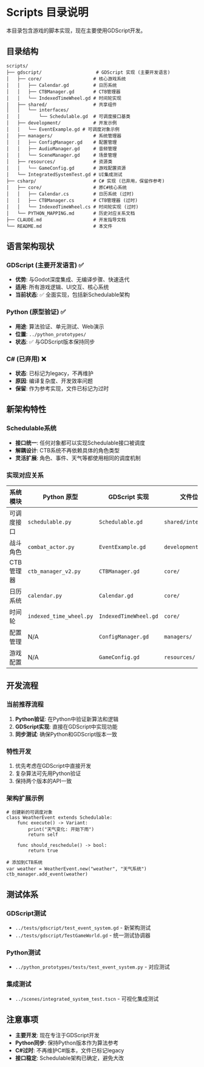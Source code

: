 # Scripts 目录说明

本目录包含游戏的脚本实现，现在主要使用GDScript开发。

## 目录结构

```
scripts/
├── gdscript/                    # GDScript 实现 (主要开发语言)
│   ├── core/                   # 核心游戏系统
│   │   ├── Calendar.gd         # 日历系统
│   │   ├── CTBManager.gd       # CTB管理器
│   │   └── IndexedTimeWheel.gd # 时间轮实现
│   ├── shared/                 # 共享组件
│   │   └── interfaces/
│   │       └── Schedulable.gd  # 可调度接口基类
│   ├── development/            # 开发示例
│   │   └── EventExample.gd # 可调度对象示例
│   ├── managers/               # 系统管理器
│   │   ├── ConfigManager.gd    # 配置管理
│   │   ├── AudioManager.gd     # 音频管理
│   │   └── SceneManager.gd     # 场景管理
│   ├── resources/              # 资源类
│   │   └── GameConfig.gd       # 游戏配置资源
│   └── IntegratedSystemTest.gd # UI集成测试
├── csharp/                     # C# 实现 (已弃用，保留作参考)
│   ├── core/                   # 原C#核心系统
│   │   ├── Calendar.cs         # 日历系统 (过时)
│   │   ├── CTBManager.cs       # CTB管理器 (过时)
│   │   └── IndexedTimeWheel.cs # 时间轮实现 (过时)
│   └── PYTHON_MAPPING.md       # 历史对应关系文档
├── CLAUDE.md                   # 开发指导文档
└── README.md                   # 本文件
```

## 语言架构现状

### GDScript (主要开发语言) ✅
- **优势**: 与Godot深度集成、无编译步骤、快速迭代
- **适用**: 所有游戏逻辑、UI交互、核心系统
- **当前状态**: ✅ 全面实现，包括新Schedulable架构

### Python (原型验证) ✅
- **用途**: 算法验证、单元测试、Web演示
- **位置**: `../python_prototypes/`
- **状态**: ✅ 与GDScript版本保持同步

### C# (已弃用) ❌
- **状态**: 已标记为legacy，不再维护
- **原因**: 编译复杂度、开发效率问题
- **保留**: 作为参考实现，文件已标记为过时

## 新架构特性

### Schedulable系统
- **接口统一**: 任何对象都可以实现Schedulable接口被调度
- **解耦设计**: CTB系统不再依赖具体的角色类型
- **灵活扩展**: 角色、事件、天气等都使用相同的调度机制

### 实现对应关系

| 系统模块 | Python 原型 | GDScript 实现 | 文件位置 |
|----------|-------------|---------------|----------|
| 可调度接口 | `schedulable.py` | `Schedulable.gd` | `shared/interfaces/` |
| 战斗角色 | `combat_actor.py` | `EventExample.gd` | `development/` |
| CTB管理器 | `ctb_manager_v2.py` | `CTBManager.gd` | `core/` |
| 日历系统 | `calendar.py` | `Calendar.gd` | `core/` |
| 时间轮 | `indexed_time_wheel.py` | `IndexedTimeWheel.gd` | `core/` |
| 配置管理 | N/A | `ConfigManager.gd` | `managers/` |
| 游戏配置 | N/A | `GameConfig.gd` | `resources/` |

## 开发流程

### 当前推荐流程
1. **Python验证**: 在Python中验证新算法和逻辑
2. **GDScript实现**: 直接在GDScript中实现功能
3. **同步测试**: 确保Python和GDScript版本一致

### 特性开发
1. 优先考虑在GDScript中直接开发
2. 复杂算法可先用Python验证
3. 保持两个版本的API一致

### 架构扩展示例
```gdscript
# 创建新的可调度对象
class WeatherEvent extends Schedulable:
    func execute() -> Variant:
        print("天气变化: 开始下雨")
        return self

    func should_reschedule() -> bool:
        return true

# 添加到CTB系统
var weather = WeatherEvent.new("weather", "天气系统")
ctb_manager.add_event(weather)
```

## 测试体系

### GDScript测试
- `../tests/gdscript/test_event_system.gd` - 新架构测试
- `../tests/gdscript/TestGameWorld.gd` - 统一测试协调器

### Python测试
- `../python_prototypes/tests/test_event_system.py` - 对应测试

### 集成测试
- `../scenes/integrated_system_test.tscn` - 可视化集成测试

## 注意事项

- **主要开发**: 现在专注于GDScript开发
- **Python同步**: 保持Python版本作为算法参考
- **C#过时**: 不再维护C#版本，文件已标记legacy
- **接口稳定**: Schedulable架构已确定，避免大改